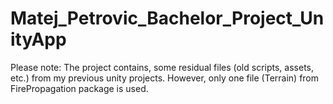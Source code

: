 # Matej_Petrovic_Bachelor_Project_UnityApp
 
Please note: The project contains, some residual files (old scripts, assets, etc.) from my previous unity projects. However, only one file (Terrain) from FirePropagation package is used. 

